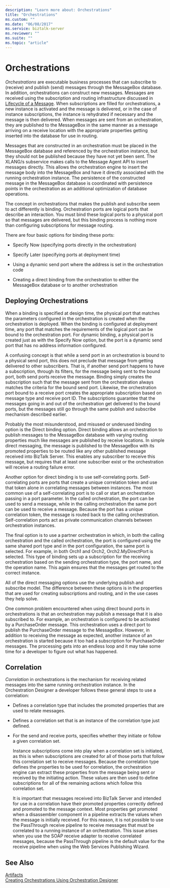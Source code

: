 ```yaml
---
description: "Learn more about: Orchestrations"
title: "Orchestrations"
ms.custom: ""
ms.date: "06/08/2017"
ms.service: biztalk-server
ms.reviewer: ""
ms.suite: ""
ms.topic: "article"
---
```

# Orchestrations
*Orchestrations* are executable business processes that can subscribe to (receive) and publish (send) messages through the MessageBox database. In addition, orchestrations can construct new messages. Messages are received using the subscription and routing infrastructure discussed in [Lifecycle of a Message](../core/lifecycle-of-a-message.md). When subscriptions are filled for orchestrations, a new instance is activated and the message is delivered, or in the case of instance subscriptions, the instance is rehydrated if necessary and the message is then delivered. When messages are sent from an orchestration, they are published to the MessageBox in the same manner as a message arriving on a receive location with the appropriate properties getting inserted into the database for use in routing.  
  
 Messages that are constructed in an orchestration must be placed in the MessageBox database and referenced by the orchestration instance, but they should not be published because they have not yet been sent. The XLANG/s subservice makes calls to the Message Agent API to insert messages directly. This allows the orchestration engine to insert the message body into the MessageBox and have it directly associated with the running orchestration instance. The persistence of the constructed message in the MessageBox database is coordinated with persistence points in the orchestration as an additional optimization of database operations.  
  
 The concept in orchestrations that makes the publish and subscribe seem to act differently is binding. Orchestration ports are logical ports that describe an interaction. You must bind these logical ports to a physical port so that messages are delivered, but this binding process is nothing more than configuring subscriptions for message routing.  
  
 There are four basic options for binding these ports:  
  
-   Specify Now (specifying ports directly in the orchestration)  
  
-   Specify Later (specifying ports at deployment time)  
  
-   Using a dynamic send port where the address is set in the orchestration code  
  
-   Creating a direct binding from the orchestration to either the MessageBox database or to another orchestration  
  
## Deploying Orchestrations  
 When a binding is specified at design time, the physical port that matches the parameters configured in the orchestration is created when the orchestration is deployed. When the binding is configured at deployment time, any port that matches the requirements of the logical port can be bound to the orchestration port. For dynamic binding, a physical port is created just as with the Specify Now option, but the port is a dynamic send port that has no address information configured.  
  
 A confusing concept is that while a send port in an orchestration is bound to a physical send port, this does not preclude that message from getting delivered to other subscribers. That is, if another send port happens to have a subscription, through its filters, for the message being sent to the bound port, both send ports receive the message. Binding simply creates the subscription such that the message sent from the orchestration always matches the criteria for the bound send port. Likewise, the orchestration port bound to a receive port creates the appropriate subscription based on message type and receive port ID. The subscriptions guarantee that the messages going in and out of the orchestration get delivered to the bound ports, but the messages still go through the same publish and subscribe mechanism described earlier.  
  
 Probably the most misunderstood, and misused or underused binding option is the Direct binding option. Direct binding allows an orchestration to publish messages to the MessageBox database with varying routing properties much like messages are published by receive locations. In simple direct messaging, the message is published to the MessageBox with its promoted properties to be routed like any other published message received into BizTalk Server. This enables any subscriber to receive this message, but requires that at least one subscriber exist or the orchestration will receive a routing failure error.  
  
 Another option for direct binding is to use self-correlating ports. Self-correlating ports are ports that create a unique correlation token and use that token alone in correlating messages between instances. The most common use of a self-correlating port is to call or start an orchestration passing in a port parameter. In the called orchestration, the port can be used to send a message, while in the calling orchestration the same port can be used to receive a message. Because the port has a unique correlation token, the message is routed back to the calling orchestration. Self-correlation ports act as private communication channels between orchestration instances.  
  
 The final option is to use a partner orchestration in which, in both the calling orchestration and the called orchestration, the port is configured using the same shared port type and in the port configuration, the same port is selected. For example, in both Orch1 and Orch2, Orch2.MyDirectPort is selected. This type of binding sets up a subscription for the receiving orchestration based on the sending orchestration type, the port name, and the operation name. This again ensures that the messages get routed to the correct instance.  
  
 All of the direct messaging options use the underlying publish and subscribe model. The difference between these options is in the properties that are used for creating subscriptions and routing, and in the use cases they help solve.  
  
 One common problem encountered when using direct bound ports in orchestrations is that an orchestration may publish a message that it is also subscribed to. For example, an orchestration is configured to be activated by a PurchaseOrder message. This orchestration uses a direct port to publish the PurchaseOrder message to the MessageBox. However, in addition to receiving the message as expected, another instance of an orchestration is started because it too had a subscription for PurchaseOrder messages. The processing gets into an endless loop and it may take some time for a developer to figure out what has happened.  
  
## Correlation  
 *Correlation* in orchestrations is the mechanism for receiving related messages into the same running orchestration instance. In the Orchestration Designer a developer follows these general steps to use a correlation:  
  
- Defines a correlation type that includes the promoted properties that are used to relate messages.  
  
- Defines a correlation set that is an instance of the correlation type just defined.  
  
- For the send and receive ports, specifies whether they initiate or follow a given correlation set.  
  
  Instance subscriptions come into play when a correlation set is initiated, as this is when subscriptions are created for all of those ports that follow this correlation set to receive messages. Because the correlation type defines the properties to be used for correlation, the orchestration engine can extract these properties from the message being sent or received by the initiating action. These values are then used to define subscriptions for all of the remaining actions which follow this correlation set.  
  
  It is important that messages received into BizTalk Server and intended for use in a correlation have their promoted properties correctly defined and promoted to the message context. Most properties get promoted when a disassembler component in a pipeline extracts the values when the message is initially received. For this reason, it is not possible to use the PassThrough receive pipeline to receive messages that must be correlated to a running instance of an orchestration. This issue arises when you use the SOAP receive adapter to receive correlated messages, because the PassThrough pipeline is the default value for the receive pipeline when using the Web Services Publishing Wizard.  
  
## See Also  
 [Artifacts](../core/artifacts.md)   
 [Creating Orchestrations Using Orchestration Designer](../core/creating-orchestrations-using-orchestration-designer.md)

